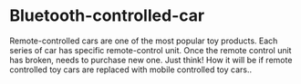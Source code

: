 # Bluetooth-controlled-car
Remote-controlled cars are one of the most popular toy products. Each series of car has specific remote-control unit. Once the remote control unit has broken, needs to purchase new one. Just think! How it will be if remote controlled toy cars are replaced with mobile controlled toy cars..
